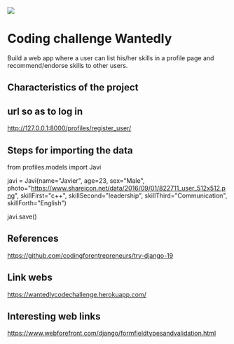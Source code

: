 ![](https://dubpy8abnqmkw.cloudfront.net/images/feeds/clark_lp/logos/wantedly.png)

# Coding challenge Wantedly

Build a web app where a user can list his/her skills in a profile page and recommend/endorse skills to other users. 

## Characteristics of the project


## url so as to log in

http://127.0.0.1:8000/profiles/register_user/


## Steps for importing the data

from profiles.models import Javi

javi = Javi(name="Javier", age=23, sex="Male", photo="https://www.shareicon.net/data/2016/09/01/822711_user_512x512.png", skillFirst="c++", skillSecond="leadership", skillThird="Communication", skillForth="English")

javi.save()


## References

https://github.com/codingforentrepreneurs/try-django-19


## Link webs

https://wantedlycodechallenge.herokuapp.com/


## Interesting web links

https://www.webforefront.com/django/formfieldtypesandvalidation.html